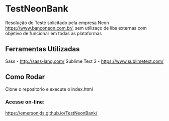 # TestNeonBank

Resolução do Teste solicitado pela empresa Neon https://www.banconeon.com.br/, sem utilizaço de libs externas com objetivo de funcionar em todas as plataformas

## Ferramentas Utilizadas
Sass - http://sass-lang.com/
Sublime Text 3 - https://www.sublimetext.com/

## Como Rodar
Clone o repositorio e execute o index.html

### Acesse on-line:
https://emersonjds.github.io/TestNeonBank/
